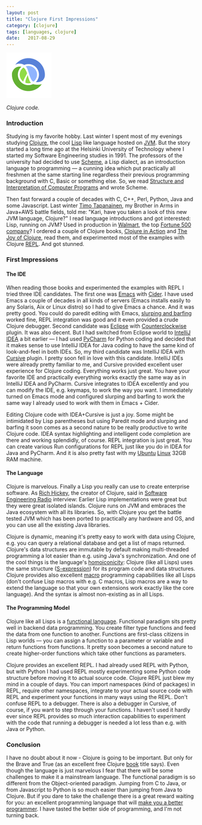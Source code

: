 ```yaml
---
layout: post
title: "Clojure First Impressions"
category: [clojure]
tags: [languages, clojure]
date:	2017-08-29
---
```


![](/img/2017-08-29-clojure-first-impressions_img_1.png)

*Clojure code.*

### Introduction

Studying is my favorite hobby. Last winter I spent most of my evenings studying [Clojure](https://clojure.org/), the cool [Lisp](https://en.wikipedia.org/wiki/Lisp_%28programming_language%29) like language hosted on [JVM](https://en.wikipedia.org/wiki/Java_virtual_machine). But the story started a long time ago at the Helsinki University of Technology where I started my Software Engineering studies in 1991. The professors of the university had decided to use [Scheme](https://en.wikipedia.org/wiki/Scheme_%28programming_language%29), a Lisp dialect, as an introduction language to programming — a cunning idea which put practically all freshmen at the same starting line regardless their previous programming background with C, Basic or something else. So, we read [Structure and Interpretation of Computer Programs](https://mitpress.mit.edu/sicp/full-text/book/book.html) and wrote Scheme.

Then fast forward a couple of decades with C, C++, Perl, Python, Java and some Javascript. Last winter [Timo Tapanainen](https://www.linkedin.com/in/timo-tapanainen/), my Brother in Arms in Java+AWS battle fields, told me: "Kari, have you taken a look of this new JVM language, Clojure?" I read language introductions and got interested: Lisp, running on JVM? Used in production in [Walmart](http://blog.cognitect.com/blog/2015/6/30/walmart-runs-clojure-at-scale), the top [Fortune 500 company](http://fortune.com/fortune500/)? I ordered a couple of Clojure books, [Clojure in Action](https://www.manning.com/books/clojure-in-action-second-edition) and [The Joy of Clojure](https://www.manning.com/books/the-joy-of-clojure-second-edition), read them, and experimented most of the examples with Clojure [REPL](https://en.wikipedia.org/wiki/Read%E2%80%93eval%E2%80%93print_loop). And got stunned.

### First Impressions

#### The IDE

When reading those books and experimented the examples with REPL I tried three IDE candidates. The first one was [Emacs](https://www.gnu.org/software/emacs/) with [Cider](https://github.com/clojure-emacs/cider). I have used Emacs a couple of decades in all kinds of servers (Emacs installs easily to any Solaris, Aix or Linux distro) so I had to give Emacs a chance. And it was pretty good. You could do paredit editing with Emacs, [slurping and barfing](http://danmidwood.com/content/2014/11/21/animated-paredit.html) worked fine, REPL integration was good and it even provided a crude Clojure debugger. Second candidate was [Eclipse](http://www.eclipse.org/) with [Counterclockwise](http://doc.ccw-ide.org/) plugin. It was also decent. But I had switched from Eclipse world to [IntelliJ IDEA](https://www.jetbrains.com/idea/) a bit earlier — I had used [PyCharm](https://www.jetbrains.com/pycharm/) for Python coding and decided that it makes sense to use IntelliJ IDEA for Java coding to have the same kind of look-and-feel in both IDEs. So, my third candidate was IntelliJ IDEA with [Cursive](https://cursive-ide.com/) plugin. I pretty soon fell in love with this candidate. IntelliJ IDEs were already pretty familiar to me, and Cursive provided excellent user experience for Clojure coding. Everything works just great. You have your favorite IDE and practically everything works exactly the same way as in IntelliJ IDEA and PyCharm. Cursive integrates to IDEA excellently and you can modify the IDE, e.g. keymaps, to work the way you want. I immediately turned on Emacs mode and configured slurping and barfing to work the same way I already used to work with them in Emacs + Cider.

Editing Clojure code with IDEA+Cursive is just a joy. Some might be intimidated by Lisp parentheses but using Paredit mode and slurping and barfing it soon comes as a second nature to be really productive to write Clojure code. IDEA syntax highlighting and intelligent code completion are there and working splendidly, of course. REPL integration is just great. You can create various Run configurations for REPL just like you do in IDEA for Java and PyCharm. And it is also pretty fast with my [Ubuntu](https://www.ubuntu.com/) [Linux](https://www.linux.org/) 32GB RAM machine.

#### The Language

Clojure is marvelous. Finally a Lisp you really can use to create enterprise software. As [Rich Hickey](https://en.wikipedia.org/wiki/Clojure), the creator of Clojure, said in [Software Engineering Radio](http://www.se-radio.net/2010/03/episode-158-rich-hickey-on-clojure/) interview: Earlier Lisp implementations were great but they were great isolated islands. Clojure runs on JVM and embraces the Java ecosystem with all its libraries. So, with Clojure you get the battle tested JVM which has been ported to practically any hardware and OS, and you can use all the existing Java libraries.

Clojure is dynamic, meaning it's pretty easy to work with data using Clojure, e.g. you can query a relational database and get a list of maps returned. Clojure's data structures are immutable by default making multi-threaded programming a lot easier than e.g. using Java's synchronization. And one of the cool things is the language's [homoiconicity](https://en.wikipedia.org/wiki/Homoiconicity): Clojure (like all Lisps) uses the same structure ([S-expression](https://en.wikipedia.org/wiki/S-expression)) for its program code and data structures. Clojure provides also excellent [macro](http://wiki.c2.com/?LispMacro) programming capabilities like all Lisps (don't confuse Lisp macros with e.g. C macros, Lisp macros are a way to extend the language so that your own extensions work exactly like the core language). And the syntax is almost non-existing as in all Lisps.

#### The Programming Model

Clojure like all Lisps is a [functional language](https://en.wikipedia.org/wiki/Functional_programming). Functional paradigm sits pretty well in backend data programming. You create filter type functions and feed the data from one function to another. Functions are first-class citizens in Lisp worlds — you can assign a function to a parameter or variable and return functions from functions. It pretty soon becomes a second nature to create higher-order functions which take other functions as parameters.

Clojure provides an excellent REPL. I had already used REPL with Python, but with Python I had used REPL mostly experimenting some Python code structure before moving it to actual source code. Clojure REPL just blew my mind in a couple of days. You can import namespaces (kind of packages) in REPL, require other namespaces, integrate to your actual source code with REPL and experiment your functions in many ways using the REPL. Don't confuse REPL to a debugger. There is also a debugger in Cursive, of course, if you want to step through your functions. I haven't used it hardly ever since REPL provides so much interaction capabilities to experiment with the code that running a debugger is needed a lot less than e.g. with Java or Python.

### Conclusion

I have no doubt about it now - Clojure is going to be important. But only for the Brave and True (as an excellent free Clojure [book](https://www.braveclojure.com/) title says). Even though the language is just marvelous I fear that there will be some challenges to make it a mainstream language. The functional paradigm is so different from the Object-oriented paradigm. Jumping from C to Java, or from Javascript to Python is so much easier than jumping from Java to Clojure. But if you dare to take the challenge there is a great reward waiting for you: an excellent programming language that will [make you a better programmer](http://www.paulgraham.com/avg.html). I have tasted the better side of programming, and I'm not turning back.

  
